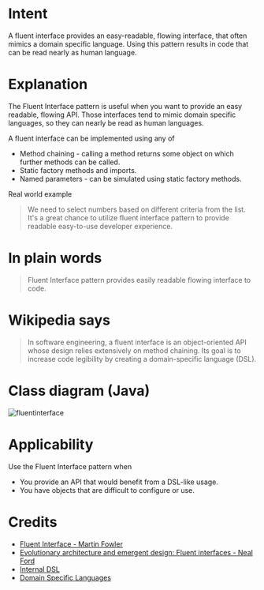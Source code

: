 
# Intent

A fluent interface provides an easy-readable, flowing interface, that often mimics a domain specific language. Using this pattern results in code that can be read nearly as human language.

# Explanation

The Fluent Interface pattern is useful when you want to provide an easy readable, flowing API. Those interfaces tend to mimic domain specific languages, so they can nearly be read as human languages.

A fluent interface can be implemented using any of

* Method chaining - calling a method returns some object on which further methods can be called.
* Static factory methods and imports.
* Named parameters - can be simulated using static factory methods.

Real world example

> We need to select numbers based on different criteria from the list. It's a great chance to utilize fluent interface pattern to provide readable easy-to-use developer experience.

# In plain words

> Fluent Interface pattern provides easily readable flowing interface to code.

# Wikipedia says

> In software engineering, a fluent interface is an object-oriented API whose design relies extensively on method chaining. Its goal is to increase code legibility by creating a domain-specific language (DSL).

# Class diagram (Java)

![fluentinterface](https://user-images.githubusercontent.com/4579187/131413751-8838361e-94f2-41e5-95e6-52bf9d0baa3d.png)

# Applicability
Use the Fluent Interface pattern when

* You provide an API that would benefit from a DSL-like usage.
* You have objects that are difficult to configure or use.

# Credits
* [ Fluent Interface - Martin Fowler](https://www.martinfowler.com/bliki/FluentInterface.html)
* [ Evolutionary architecture and emergent design: Fluent interfaces - Neal Ford](http://www.ibm.com/developerworks/library/j-eaed14/)
* [ Internal DSL](https://www.infoq.com/articles/internal-dsls-java/)
* [ Domain Specific Languages](https://www.amazon.com/gp/product/0321712943/ref=as_li_tl?ie=UTF8&tag=javadesignpat-20&camp=1789&creative=9325&linkCode=as2&creativeASIN=0321712943&linkId=ad8351d6f5be7d8b7ecdb650731f85df)
